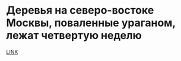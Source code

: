 # Деревья на северо-востоке Москвы, поваленные ураганом, лежат четвертую неделю



[LINK](https://varlamov.ru/1872042.html)